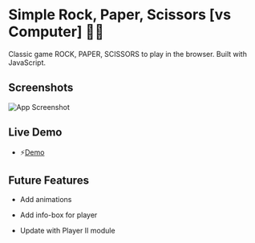 
# Simple Rock, Paper, Scissors [vs Computer] 🖐🏽

Classic game ROCK, PAPER, SCISSORS to play in the browser. Built with JavaScript.


## Screenshots

![App Screenshot](https://i.imgur.com/UEv17iA.png)


## Live Demo

- ⚡[Demo](https://techie-teodor.github.io/rock-paper-scissor/)

## Future Features

- Add animations

- Add info-box for player

- Update with Player II module
